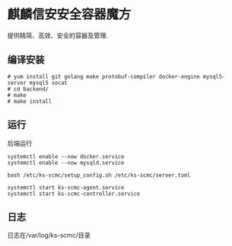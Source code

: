 # 麒麟信安安全容器魔方

提供精简、高效、安全的容器及管理.

## 编译安装

```
# yum install git golang make protobuf-compiler docker-engine mysql5-server mysql5 socat
# cd backend/
# make
# make install
```

## 运行

后端运行

```
systemctl enable --now docker.service
systemctl enable --now mysqld.service

bash /etc/ks-scmc/setup_config.sh /etc/ks-scmc/server.toml

systemctl start ks-scmc-agent.service
systemctl start ks-scmc-controller.service
```

## 日志

日志在/var/log/ks-scmc/目录


